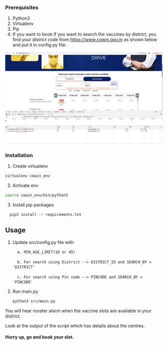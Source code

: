 <!-- GETTING STARTED -->

### Prerequisites
1. Python3
2. Virtualenv
3. Pip
4. If you want to book If you want to search the vaccines by district, you find your district code from https://www.cowin.gov.in as shown below and put it in config.py file:
<img src="image/cowin_ss.png" alt="Cowin_ss">

### Installation

1. Create virtualenv
  ```sh
  virtualenv cowin_env
  ```
2. Activate env
  ```sh
  source cowin_env/bin/python3
  ```
3. Install pip packages
```sh
  pip3 install -r requirements.txt
  ```


<!-- USAGE EXAMPLES -->
## Usage

1. Update src/config.py file with 
   
         a. MIN_AGE_LIMIT(18 or 45)
            
         b. For search using District --> DISTRICT_ID and SEARCH_BY = 'DISTRICT'
            
         c. For search using Pin code --> PINCODE and SEARCH_BY = 'PINCODE'
   
2. Run main.py

   ```sh
   python3 src/main.py
   ```
You will hear rooster alarm when the vaccine slots are available in your district.

Look at the output of the script which has details about the centres. 

#### Hurry up, go and book your slot.